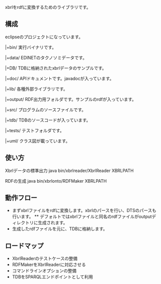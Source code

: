 xbrlをrdfに変換するためのライブラリです。

構成
---

eclipseのプロジェクトになっています。

|+bin/
実行バイナリです。

|+data/
EDINETのタクノソミデータです。

|+DB/
TDBに格納されたxbrlデータのサンプルです。

|+doc/
APIドキュメントです。javadocが入っています。

|+lib/
各種外部ライブラリです。

|+output/
RDF出力用フォルダです。サンプルのrdfが入っています。

|+src/
プログラムのソースファイルです。

|+tdb/
TDBのソースコードが入っています。

|+tests/
テストフォルダです。

|+uml/
クラス図が載っています。

使い方
----

 Xbrlデータの標準出力
 java bin/xbrlreader/XbrlReader XBRLPATH

 RDFの生成
 java bin/xbrlonto/RDFMaker XBRLPATH

動作フロー
-----

* まずxbrlファイルをrdfに変換します。xbrlのパースを行い、DTSのパースも行います。
** デフォルトではxbrlファイルと同名のrdfファイルがoutputディレクトリに生成されます。
* 生成したrdfファイルを元に、TDBに格納します。


ロードマップ
------

* XbrlReaderのテストケースの整備
* RDFMakerをXbrlReaderに対応させる
* コマンドラインオプションの整備
* TDBをSPARQLエンドポイントとして利用
